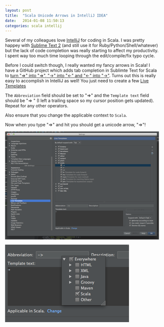 ```yaml
---
layout: post
title:  "Scala Unicode Arrows in IntelliJ IDEA"
date:   2014-01-08 11:50:13
categories: scala intellij
---
```


Several of my colleagues love [IntelliJ](http://www.jetbrains.com/idea/) for coding in Scala.  I was pretty happey with [Sublime Text 2](http://www.sublimetext.com) (and still use it for Ruby/Python/Shell/whatever) but the lack of code completion was really starting to affect my productivity.  I spent way too much time looping through the edit/compile/fix typo cycle.

Before I could switch though, I really wanted my fancy arrows in Scala!  I have a GitHub project which adds tab completion in Sublimte Text for Scala to [turn "=>" into "⇒", "->" into "←" and "<-" into "→"](https://github.com/themodernlife/SublimeScalaArrows).  Turns out this is really easy to accomplish in IntelliJ as well!  You just need to create a few [Live Templates](http://www.jetbrains.com/idea/webhelp/live-templates.html)

The `Abbreviation` field should be set to "=>" and the `Template text` field should be "⇒ " (I left a trailing space so my cursor position gets updated).  Repeat for any other operators.  

Also ensure that you change the applicable context to `Scala`.

Now when you type "=>" and hit <TAB> you should get a unicode arrow, "⇒"!

![Adding a live template for Scala unicode arrows](/images/live-templates.png)

![Applicable in Scala](/images/applicable-in-scala.png)